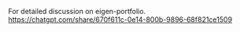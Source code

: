 For detailed discussion on eigen-portfolio.
https://chatgpt.com/share/670f611c-0e14-800b-9896-68f821ce1509

